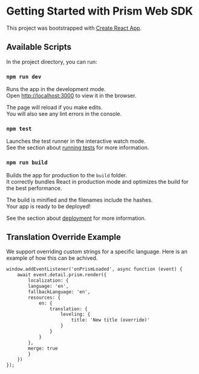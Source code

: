 # Getting Started with Prism Web SDK

This project was bootstrapped with [Create React App](https://github.com/facebook/create-react-app).

## Available Scripts

In the project directory, you can run:

### `npm run dev`

Runs the app in the development mode.\
Open [http://localhost:3000](http://localhost:3000) to view it in the browser.

The page will reload if you make edits.\
You will also see any lint errors in the console.

### `npm test`

Launches the test runner in the interactive watch mode.\
See the section about [running tests](https://facebook.github.io/create-react-app/docs/running-tests) for more information.

### `npm run build`

Builds the app for production to the `build` folder.\
It correctly bundles React in production mode and optimizes the build for the best performance.

The build is minified and the filenames include the hashes.\
Your app is ready to be deployed!

See the section about [deployment](https://facebook.github.io/create-react-app/docs/deployment) for more information.

## Translation Override Example

We support overriding custom strings for a specific language. Here is an example of how this can be achived.


```html
window.addEventListener('onPrismLoaded', async function (event) {
    await event.detail.prism.render({
        localization: {
        language: 'en',
        fallbackLanguage: 'en',
        resources: {
            en: {
                translation: {
                    leveling: {
                        title: 'New title (override)'
                    }
                }
            }
        },
        merge: true
        }
    })
});
```
